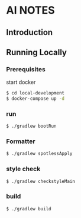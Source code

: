 # AI NOTES

## Introduction


## Running Locally

### Prerequisites
start docker
```bash
$ cd local-development
$ docker-compose up -d

```

### run
```bash
$ ./gradlew bootRun
```


### Formatter
```bash
$ ./gradlew spotlessApply
```

### style check
```bash 
$ ./gradlew checkstyleMain
```

### build
```bash
$ ./gradlew build
```